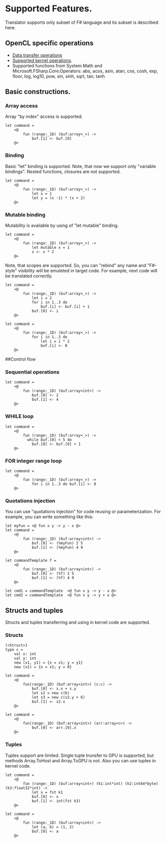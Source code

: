 # Supported Features.

Translator supports only subset of F# language and tis subset is described here.

## OpenCL specific operations
 * [Data transfer operations](Brahma.FSharp/Api_Reference/Brahma.FSharp.OpenCL.Extensions/brahma-fsharp-opencl-extensions.html)
 * [Supported kernel operations](Brahma.FSharp/Api_Reference/Brahma.FSharp.OpenCL.Extensions/global-opencl.html).
 * Supported functions from System.Math and Microsoft.FSharp.Core.Operators: abs, acos, asin, atan, cos, cosh, exp, floor, log, log10, pow, sin, sinh, sqrt, tan, tanh


## Basic constructions.

### Array access
Array "by index" access is supported.

```
let command = 
    <@ 
        fun (range:_1D) (buf:array<_>) ->
            buf.[1] <- buf.[0]
    @>
```

### Binding
Basic "let" binding is supported. Note, that now we support only "variable bindings". Nested functions, closures are not supported.

```
let command = 
    <@ 
        fun (range:_1D) (buf:array<_>) ->
            let x = 1
            let y = (x -1) * (x + 2)
    @>

```

### Mutable binding
Mutability is available by using of "let mutable" binding.

```
let command = 
    <@ 
        fun (range:_1D) (buf:array<_>) ->
            let mutable x = 1
            x <- x * 2
    @>
```

Note, that scopes are supported. So, you can "rebind" any name and "F#-style" visibility will be emuleted in target code. For example, next code will be translated correctly.

```
let command = 
    <@ 
        fun (range:_1D) (buf:array<_>) ->
            let i = 2
            for i in 1..3 do     
                buf.[i] <- buf.[i] + 1
            buf.[0] <- i
    @>

let command = 
    <@ 
        fun (range:_1D) (buf:array<_>) ->
            for i in 1..3 do
                let i = i * 2     
                buf.[i] <- 0
    @>
```

##Control flow

### Sequential operations

```
let command = 
    <@ 
        fun (range:_1D) (buf:array<int>) ->
            buf.[0] <- 2
            buf.[1] <- 4
    @>
```

### WHILE loop

```
let command = 
    <@ 
        fun (range:_1D) (buf:array<_>) ->
          while buf.[0] < 5 do
            buf.[0] <- buf.[0] + 1
    @>
```

### FOR integer range loop

```
let command = 
    <@ 
        fun (range:_1D) (buf:array<_>) -> 
            for i in 1..3 do buf.[i] <- 0
    @>
```

### Quotations injection
You can use "quotations injection" for code reusing or parameterization. For example, you can write something like this:

```
let myFun = <@ fun x y -> y - x @>
let command = 
    <@ 
        fun (range:_1D) (buf:array<int>) ->
            buf.[0] <- (%myFun) 2 5
            buf.[1] <- (%myFun) 4 9
    @>

let commandTemplate f = 
    <@ 
        fun (range:_1D) (buf:array<int>) ->
            buf.[0] <- (%f) 2 5
            buf.[1] <- (%f) 4 9
    @>

let cmd1 = commandTemplate  <@ fun x y -> y - x @>
let cmd2 = commandTemplate  <@ fun x y -> y + x @>
```


## Structs and tuples

Structs and tuples transferring and using in kernel code are supported.

### Structs

```
[<Struct>]
type c =
    val x: int 
    val y: int
    new (x1, y1) = {x = x1; y = y1} 
    new (x1) = {x = x1; y = 0}

let command = 
    <@ 
        fun(range:_1D) (buf:array<int>) (s:c) -> 
            buf.[0] <- s.x + s.y
            let s2 = new c(6)
            let s3 = new c(s2.y + 6)
            buf.[1] <- s2.x
    @>

let command = 
    <@ 
        fun(range:_1D) (buf:array<int>) (arr:array<c>) -> 
            buf.[0] <- arr.[0].x         
    @>
```

### Tuples

Tuples support are limited. Single tuple trunsfer to GPU is supported, but methods Array.ToHost and Array.ToGPU is not.
Also you can use tuples in kernel code.

```
let command = 
    <@ 
        fun (range:_1D) (buf:array<int>) (k1:int*int) (k2:int64*byte) (k3:float32*int) -> 
            let x = fst k1
            buf.[0] <- x
            buf.[1] <- int(fst k3)
    @>

let command = 
    <@ 
        fun (range:_1D) (buf:array<int>) -> 
            let (a, b) = (1, 2)
            buf.[0] <- a
    @>
```